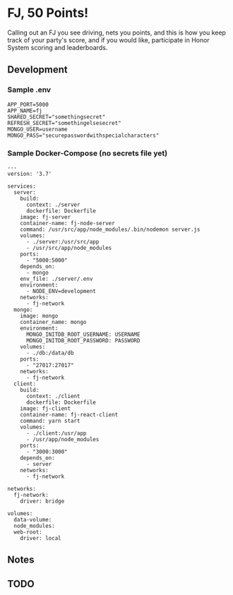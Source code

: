 # FJ, 50 Points!
Calling out an FJ you see driving, nets you points, and this is how you keep track of your party's score, and if you would like, participate in Honor System scoring and leaderboards.

## Development

### Sample .env
    APP_PORT=5000
    APP_NAME=fj
    SHARED_SECRET="somethingsecret"
    REFRESH_SECRET="somethingelsesecret"
    MONGO_USER=username
    MONGO_PASS="securepasswordwithspecialcharacters"

### Sample Docker-Compose (no secrets file yet)
    ---
    version: '3.7'

    services:
      server:
        build:
          context: ./server
          dockerfile: Dockerfile
        image: fj-server
        container-name: fj-node-server
        command: /usr/src/app/node_modules/.bin/nodemon server.js
        volumes:
          - ./server:/usr/src/app
          - /usr/src/app/node_modules
        ports:
          - "5000:5000"
        depends_on:
          - mongo
        env_file: ./server/.env
        environment:
          - NODE_ENV=development
        networks:
          - fj-network
      mongo:
        image: mongo
        container_name: mongo
        environment: 
          MONGO_INITDB_ROOT_USERNAME: USERNAME
          MONGO_INITDB_ROOT_PASSWORD: PASSWORD
        volumes:
          - ./db:/data/db
        ports:
          - "27017:27017"
        networks:
          - fj-network
      client:
        build:
          context: ./client
          dockerfile: Dockerfile
        image: fj-client
        container-name: fj-react-client
        command: yarn start
        volumes:
          - ./client:/usr/app
          - /usr/app/node_modules
        ports:
          - "3000:3000"
        depends_on:
          - server
        networks:
          - fj-network

    networks:
      fj-network:
        driver: bridge

    volumes:
      data-volume:
      node_modules:
      web-root:
        driver: local

## Notes

## TODO
